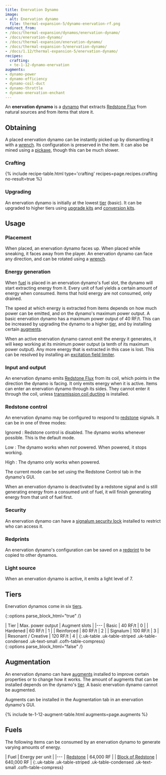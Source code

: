 ```yaml
---
title: Enervation Dynamo
image:
- alt: Enervation dynamo
  file: thermal-expansion-5/dynamo-enervation-rf.png
redirect_from:
- /docs/thermal-expansion/dynamos/enervation-dynamo/
- /docs/enervation-dynamo/
- /docs/thermal-expansion/enervation-dynamo/
- /docs/thermal-expansion-5/enervation-dynamo/
- /docs/1.12/thermal-expansion-5/enervation-dynamo/
recipes:
  crafting:
  - te-1-12-dynamo-enervation
augments:
- dynamo-power
- dynamo-efficiency
- dynamo-coil-duct
- dynamo-throttle
- dynamo-enervation-enchant
---
```


An **enervation dynamo** is a [dynamo](../dynamos/) that extracts [Redstone
Flux](/docs/redstone-flux/) from natural sources and from items that store it.


Obtaining
---------

A placed enervation dynamo can be instantly picked up by dismantling it with a
[wrench](../../wrenches/). Its configuration is preserved in the item. It can
also be mined using a [pickaxe](https://minecraft.gamepedia.com/Pickaxe), though
this can be much slower.

### Crafting
{% include recipe-table.html type='crafting' recipes=page.recipes.crafting no-result=true %}

### Upgrading
An enervation dynamo is initially at the lowest [tier](#tiers) (basic). It can
be upgraded to higher tiers using [upgrade kits](../../thermal-foundation/upgrade-kits/) and
[conversion kits](../../thermal-foundation/conversion-kits/).


Usage
-----

### Placement
When placed, an enervation dynamo faces up. When placed while sneaking, it faces
away from the player. An enervation dynamo can face any direction, and can be
rotated using a [wrench](../../wrenches/).

### Energy generation
When [fuel](/docs/redstone-flux/)
is placed in an enervation dynamo's fuel slot, the dynamo will start extracting
energy from it. Every unit of fuel yields a certain amount of energy when
consumed. Items that hold energy are not consumed, only drained.

The speed at which energy is extracted from items depends on how much power can
be emitted, and on the dynamo's maximum power output. A basic enervation dynamo
has a maximum power output of 40 RF/t. This can be increased by upgrading the
dynamo to a higher [tier](#tiers), and by installing certain
[augments](#augmentation).

When an active enervation dynamo cannot emit the energy it generates, it will
keep working at its minimum power output (a tenth of its maximum power output).
Any more energy that is extracted in this case is lost. This can be resolved by
installing an [excitation field
limiter](../augment-excitation-field-limiter/).

### Input and output
An enervation dynamo emits [Redstone Flux](/docs/redstone-flux/) from its coil,
which points in the direction the dynamo is facing. It only emits energy when it
is active. Items can enter an enervation dynamo through its sides. They cannot
enter it through the coil, unless [transmission coil
ducting](../augment-transmission-coil-ducting/) is installed.

### Redstone control
An enervation dynamo may be configured to respond to
[redstone](https://minecraft.gamepedia.com/Redstone) signals. It can be in one
of three modes:

Ignored
: Redstone control is disabled. The dynamo works whenever possible. This is the
default mode.

Low
: The dynamo works when *not* powered. When powered, it stops working.

High
: The dynamo only works when powered.

The current mode can be set using the Redstone Control tab in the dynamo's GUI.

When an enervation dynamo is deactivated by a redstone signal and is still
generating energy from a consumed unit of fuel, it will finish generating energy
from that unit of fuel first.

### Security
An enervation dynamo can have a [signalum security
lock](../../thermal-foundation/signalum-security-lock/) installed to restrict who can access it.

### Redprints
An enervation dynamo's configuration can be saved on a
[redprint](../../thermal-foundation/redprint/) to be copied to other dynamos.

### Light source
When an enervation dynamo is active, it emits a light level of 7.


Tiers
-----

Enervation dynamos come in six [tiers](../../thermal-foundation/tiers/).

{::options parse_block_html="true" /}
<div class="uk-overflow-container">
| Tier | Max. power output | Augment slots |
|---
| Basic | 40 RF/t | 0 |
| Hardened | 60 RF/t | 1 |
| Reinforced | 80 RF/t | 2 |
| Signalum | 100 RF/t | 3 |
| Resonant / Creative | 120 RF/t | 4 |
{:.uk-table .uk-table-striped .uk-table-condensed .uk-text-small .cofh-table-compress}
</div>
{::options parse_block_html="false" /}


Augmentation
------------

An enervation dynamo can have [augments](../augments/) installed to improve
certain properties or to change how it works. The amount of augments that can be
installed depends on the dynamo's [tier](#tiers). A basic enervation dynamo
cannot be augmented.

Augments can be installed in the Augmentation tab in an enervation dynamo's GUI.

{% include te-1-12-augment-table.html augments=page.augments %}


Fuels
-----

The following items can be consumed by an enervation dynamo to generate varying
amounts of energy.

| Fuel | Energy per unit |
|---
| [Redstone](https://minecraft.gamepedia.com/Redstone) | 64,000 RF |
| [Block of Redstone](https://minecraft.gamepedia.com/Block_of_Redstone) | 640,000 RF |
{:.uk-table .uk-table-striped .uk-table-condensed .uk-text-small .cofh-table-compress}
